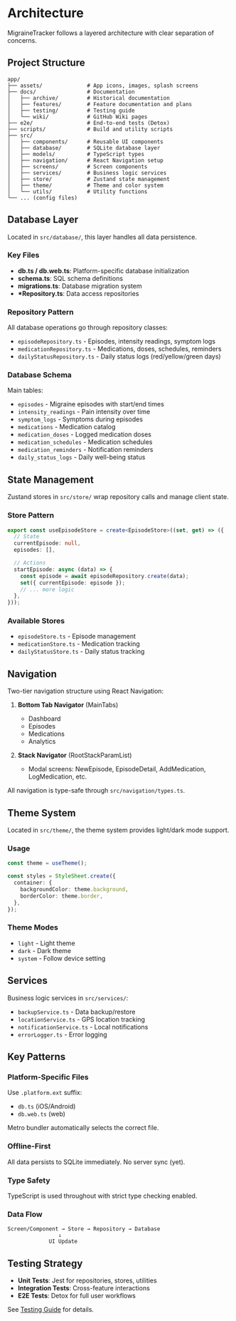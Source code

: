 # Architecture

MigraineTracker follows a layered architecture with clear separation of concerns.

## Project Structure

```
app/
├── assets/              # App icons, images, splash screens
├── docs/                # Documentation
│   ├── archive/         # Historical documentation
│   ├── features/        # Feature documentation and plans
│   ├── testing/         # Testing guide
│   └── wiki/            # GitHub Wiki pages
├── e2e/                 # End-to-end tests (Detox)
├── scripts/             # Build and utility scripts
├── src/
│   ├── components/      # Reusable UI components
│   ├── database/        # SQLite database layer
│   ├── models/          # TypeScript types
│   ├── navigation/      # React Navigation setup
│   ├── screens/         # Screen components
│   ├── services/        # Business logic services
│   ├── store/           # Zustand state management
│   ├── theme/           # Theme and color system
│   └── utils/           # Utility functions
└── ... (config files)
```

## Database Layer

Located in `src/database/`, this layer handles all data persistence.

### Key Files

- **db.ts / db.web.ts**: Platform-specific database initialization
- **schema.ts**: SQL schema definitions
- **migrations.ts**: Database migration system
- **\*Repository.ts**: Data access repositories

### Repository Pattern

All database operations go through repository classes:

- `episodeRepository.ts` - Episodes, intensity readings, symptom logs
- `medicationRepository.ts` - Medications, doses, schedules, reminders
- `dailyStatusRepository.ts` - Daily status logs (red/yellow/green days)

### Database Schema

Main tables:
- `episodes` - Migraine episodes with start/end times
- `intensity_readings` - Pain intensity over time
- `symptom_logs` - Symptoms during episodes
- `medications` - Medication catalog
- `medication_doses` - Logged medication doses
- `medication_schedules` - Medication schedules
- `medication_reminders` - Notification reminders
- `daily_status_logs` - Daily well-being status

## State Management

Zustand stores in `src/store/` wrap repository calls and manage client state.

### Store Pattern

```typescript
export const useEpisodeStore = create<EpisodeStore>((set, get) => ({
  // State
  currentEpisode: null,
  episodes: [],

  // Actions
  startEpisode: async (data) => {
    const episode = await episodeRepository.create(data);
    set({ currentEpisode: episode });
    // ... more logic
  },
}));
```

### Available Stores

- `episodeStore.ts` - Episode management
- `medicationStore.ts` - Medication tracking
- `dailyStatusStore.ts` - Daily status tracking

## Navigation

Two-tier navigation structure using React Navigation:

1. **Bottom Tab Navigator** (MainTabs)
   - Dashboard
   - Episodes
   - Medications
   - Analytics

2. **Stack Navigator** (RootStackParamList)
   - Modal screens: NewEpisode, EpisodeDetail, AddMedication, LogMedication, etc.

All navigation is type-safe through `src/navigation/types.ts`.

## Theme System

Located in `src/theme/`, the theme system provides light/dark mode support.

### Usage

```typescript
const theme = useTheme();

const styles = StyleSheet.create({
  container: {
    backgroundColor: theme.background,
    borderColor: theme.border,
  },
});
```

### Theme Modes

- `light` - Light theme
- `dark` - Dark theme
- `system` - Follow device setting

## Services

Business logic services in `src/services/`:

- `backupService.ts` - Data backup/restore
- `locationService.ts` - GPS location tracking
- `notificationService.ts` - Local notifications
- `errorLogger.ts` - Error logging

## Key Patterns

### Platform-Specific Files

Use `.platform.ext` suffix:
- `db.ts` (iOS/Android)
- `db.web.ts` (web)

Metro bundler automatically selects the correct file.

### Offline-First

All data persists to SQLite immediately. No server sync (yet).

### Type Safety

TypeScript is used throughout with strict type checking enabled.

### Data Flow

```
Screen/Component → Store → Repository → Database
                ↓
             UI Update
```

## Testing Strategy

- **Unit Tests**: Jest for repositories, stores, utilities
- **Integration Tests**: Cross-feature interactions
- **E2E Tests**: Detox for full user workflows

See [Testing Guide](Testing-Guide) for details.
